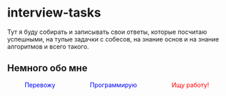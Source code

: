 # interview-tasks

Тут я буду собирать и записывать свои ответы, которые посчитаю успешными, на тупые задачки с собесов, 
на знание основ и на знание алгоритмов и всего такого.

## Немного обо мне
<div style="display:flex; justify-content:space-around;">
  <a href="https://developer.mozilla.org/ru/profiles/bakugod" style="color:blue;text-decoration: none;">Перевожу</a>
  <a href="https://github.com/bakugod" style="color:blue;text-decoration: none;">Программирую</a>
  <p style="color:red;margin:0">Ищу работу!</p>
</div>
